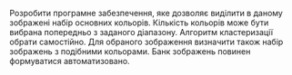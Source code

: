 Розробити програмне забезпечення, яке дозволяє виділити в даному зображені набір основних кольорів. Кількість кольорів може бути вибрана попередньо з заданого діапазону. Алгоритм кластеризації обрати самостійно. Для обраного зображення визначити також набір зображень з подібними кольорами. Банк зображень повинен формуватися автоматизовано.